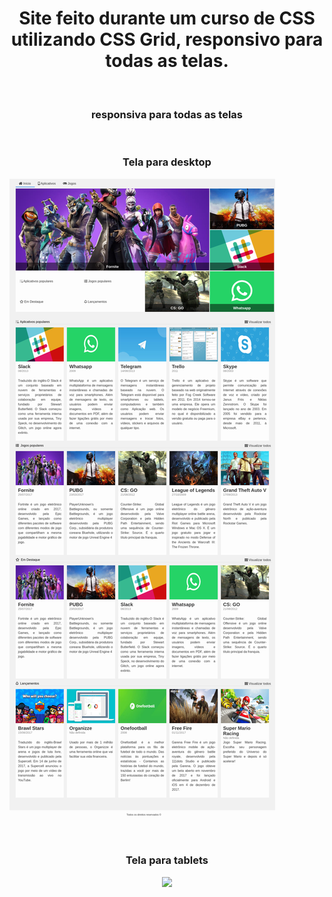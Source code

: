 # <h1 align="center">Site feito durante um curso de CSS utilizando CSS Grid, responsivo para todas as telas.</h1>
<br>
<h3 align="center">responsiva para todas as telas</h3>
<br>
<h3 align="center">Tela para desktop</h3>

![Site](https://github.com/DeangellesES/Site_fict-cio_de_uma_store_de_jogos_e_apps/blob/main/imagemfull.png)

<br>
<h3 align="center">Tela para tablets</h3>
<div align="center">
  <img src="https://github.com/DeangellesES/site_ficticio_de_uma_store_de_jogos_e_apps/blob/main/tela%20tablet.png" width="600">
</div>
